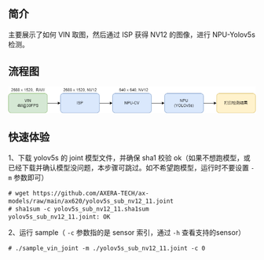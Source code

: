 ## 简介
  主要展示了如何 VIN 取图，然后通过 ISP 获得 NV12 的图像，进行 NPU-Yolov5s 检测。

## 流程图
![](../../docs/sample_vin_joint.png)

## 快速体验
1、下载 yolov5s 的 joint 模型文件，并确保 sha1 校验 ok（如果不想跑模型，或已经下载并确认模型没问题，本步骤可跳过。如不希望跑模型，运行时不要设置 ```-m``` 参数即可）
```
# wget https://github.com/AXERA-TECH/ax-models/raw/main/ax620/yolov5s_sub_nv12_11.joint
# sha1sum -c yolov5s_sub_nv12_11.sha1sum
yolov5s_sub_nv12_11.joint: OK
```
2、运行 sample（ ```-c``` 参数指的是 sensor 索引，通过 ```-h``` 查看支持的sensor）
```
# ./sample_vin_joint -m ./yolov5s_sub_nv12_11.joint -c 0
```